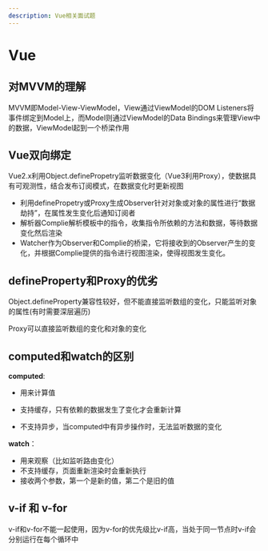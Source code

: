 ```yaml
---
description: Vue相关面试题
---
```

# Vue

## 对MVVM的理解

MVVM即Model-View-ViewModel，View通过ViewModel的DOM Listeners将事件绑定到Model上，而Model则通过ViewModel的Data Bindings来管理View中的数据，ViewModel起到一个桥梁作用

## Vue双向绑定

Vue2.x利用Object.definePropetry监听数据变化（Vue3利用Proxy），使数据具有可观测性，结合发布订阅模式，在数据变化时更新视图

- 利用definePropetry或Proxy生成Observer针对对象或对象的属性进行“数据劫持”，在属性发生变化后通知订阅者
- 解析器Complie解析模板中的指令，收集指令所依赖的方法和数据，等待数据变化然后渲染
- Watcher作为Observer和Complie的桥梁，它将接收到的Observer产生的变化，并根据Complie提供的指令进行视图渲染，使得视图发生变化。

## defineProperty和Proxy的优劣

Object.defineProperty兼容性较好，但不能直接监听数组的变化，只能监听对象的属性(有时需要深层遍历)

Proxy可以直接监听数组的变化和对象的变化

## computed和watch的区别

**computed**:

- 用来计算值

- 支持缓存，只有依赖的数据发生了变化才会重新计算
- 不支持异步，当computed中有异步操作时，无法监听数据的变化

**watch**：

- 用来观察（比如监听路由变化）
- 不支持缓存，页面重新渲染时会重新执行
- 接收两个参数，第一个是新的值，第二个是旧的值

## v-if 和 v-for

v-if和v-for不能一起使用，因为v-for的优先级比v-if高，当处于同一节点时v-if会分别运行在每个循环中

